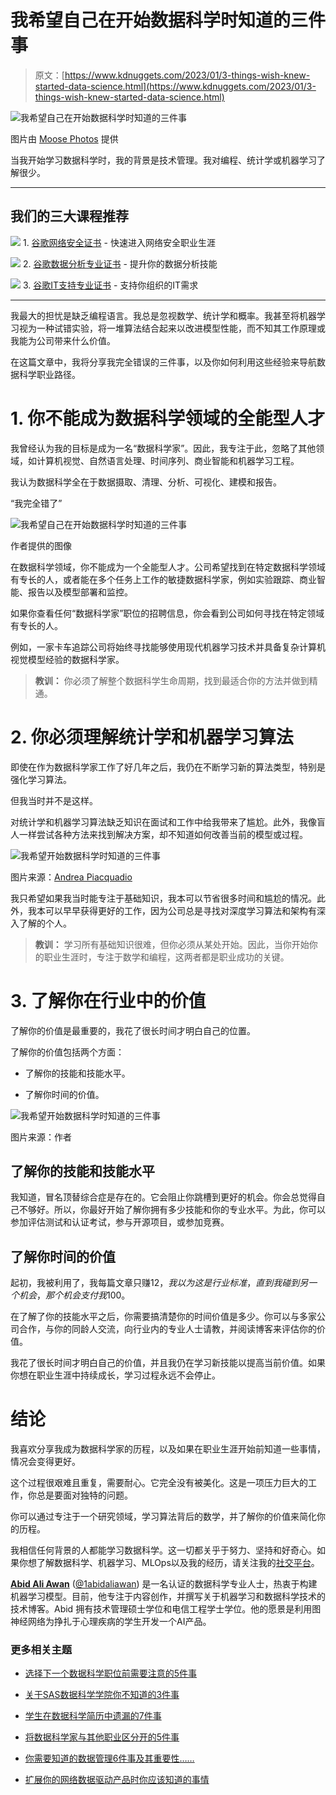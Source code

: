 # 我希望自己在开始数据科学时知道的三件事

> 原文：[https://www.kdnuggets.com/2023/01/3-things-wish-knew-started-data-science.html](https://www.kdnuggets.com/2023/01/3-things-wish-knew-started-data-science.html)

![我希望自己在开始数据科学时知道的三件事](../Images/7a8fa1f13dd55ea0b3ea469cbd072550.png)

图片由 [Moose Photos](https://www.pexels.com/photo/man-sitting-with-laptop-computer-on-desk-and-lamp-1586996/) 提供

当我开始学习数据科学时，我的背景是技术管理。我对编程、统计学或机器学习了解很少。

* * *

## 我们的三大课程推荐

![](../Images/0244c01ba9267c002ef39d4907e0b8fb.png) 1\. [谷歌网络安全证书](https://www.kdnuggets.com/google-cybersecurity) - 快速进入网络安全职业生涯

![](../Images/e225c49c3c91745821c8c0368bf04711.png) 2\. [谷歌数据分析专业证书](https://www.kdnuggets.com/google-data-analytics) - 提升你的数据分析技能

![](../Images/0244c01ba9267c002ef39d4907e0b8fb.png) 3\. [谷歌IT支持专业证书](https://www.kdnuggets.com/google-itsupport) - 支持你组织的IT需求

* * *

我最大的担忧是缺乏编程语言。我总是忽视数学、统计学和概率。我甚至将机器学习视为一种试错实验，将一堆算法结合起来以改进模型性能，而不知其工作原理或我能为公司带来什么价值。

在这篇文章中，我将分享我完全错误的三件事，以及你如何利用这些经验来导航数据科学职业路径。

# 1\. 你不能成为数据科学领域的全能型人才

我曾经认为我的目标是成为一名“数据科学家”。因此，我专注于此，忽略了其他领域，如计算机视觉、自然语言处理、时间序列、商业智能和机器学习工程。

我认为数据科学全在于数据摄取、清理、分析、可视化、建模和报告。

“我完全错了”

![我希望自己在开始数据科学时知道的三件事](../Images/3951c2acbb91cb356fbabda4b8db0113.png)

作者提供的图像

在数据科学领域，你不能成为一个全能型人才。公司希望找到在特定数据科学领域有专长的人，或者能在多个任务上工作的敏捷数据科学家，例如实验跟踪、商业智能、报告以及模型部署和监控。

如果你查看任何“数据科学家”职位的招聘信息，你会看到公司如何寻找在特定领域有专长的人。

例如，一家卡车追踪公司将始终寻找能够使用现代机器学习技术并具备复杂计算机视觉模型经验的数据科学家。

> **教训：** 你必须了解整个数据科学生命周期，找到最适合你的方法并做到精通。

# 2\. 你必须理解统计学和机器学习算法

即使在作为数据科学家工作了好几年之后，我仍在不断学习新的算法类型，特别是强化学习算法。

但我当时并不是这样。

对统计学和机器学习算法缺乏知识在面试和工作中给我带来了尴尬。此外，我像盲人一样尝试各种方法来找到解决方案，却不知道如何改善当前的模型或过程。

![我希望开始数据科学时知道的三件事](../Images/a3b8d420c042b72eb6ca77fcdc6cf30f.png)

图片来源：[Andrea Piacquadio](https://www.pexels.com/photo/woman-holding-books-3768126/)

我只希望如果我当时能专注于基础知识，我本可以节省很多时间和尴尬的情况。此外，我本可以早早获得更好的工作，因为公司总是寻找对深度学习算法和架构有深入了解的个人。

> **教训：** 学习所有基础知识很难，但你必须从某处开始。因此，当你开始你的职业生涯时，专注于数学和编程，这两者都是职业成功的关键。

# 3. 了解你在行业中的价值

了解你的价值是最重要的，我花了很长时间才明白自己的位置。

了解你的价值包括两个方面：

+   了解你的技能和技能水平。

+   了解你时间的价值。

![我希望开始数据科学时知道的三件事](../Images/479ea2e67a3389b5b9f700f48fa0c076.png)

图片来源：作者

## 了解你的技能和技能水平

我知道，冒名顶替综合症是存在的。它会阻止你跳槽到更好的机会。你会总觉得自己不够好。所以，你最好开始了解你拥有多少技能和你的专业水平。为此，你可以参加评估测试和认证考试，参与开源项目，或参加竞赛。

## 了解你时间的价值

起初，我被利用了，我每篇文章只赚$12，我以为这是行业标准，直到我碰到另一个机会，那个机会支付我$100。

在了解了你的技能水平之后，你需要搞清楚你的时间价值是多少。你可以与多家公司合作，与你的同龄人交流，向行业内的专业人士请教，并阅读博客来评估你的价值。

我花了很长时间才明白自己的价值，并且我仍在学习新技能以提高当前价值。如果你想在职业生涯中持续成长，学习过程永远不会停止。

# 结论

我喜欢分享我成为数据科学家的历程，以及如果在职业生涯开始前知道一些事情，情况会变得更好。

这个过程很艰难且重复，需要耐心。它完全没有被美化。这是一项压力巨大的工作，你总是要面对独特的问题。

你可以通过专注于一个研究领域，学习算法背后的数学，并了解你的价值来简化你的历程。

我相信任何背景的人都能学习数据科学。这一切都关乎于努力、坚持和好奇心。如果你想了解数据科学、机器学习、MLOps以及我的经历，请关注我的[社交平台](https://www.linkedin.com/in/1abidaliawan/)。

**[Abid Ali Awan](https://www.polywork.com/kingabzpro)** ([@1abidaliawan](https://twitter.com/1abidaliawan)) 是一名认证的数据科学专业人士，热衷于构建机器学习模型。目前，他专注于内容创作，并撰写关于机器学习和数据科学技术的技术博客。Abid 拥有技术管理硕士学位和电信工程学士学位。他的愿景是利用图神经网络为挣扎于心理疾病的学生开发一个AI产品。

### 更多相关主题

+   [选择下一个数据科学职位前需要注意的5件事](https://www.kdnuggets.com/2022/01/5-things-keep-mind-selecting-next-job.html)

+   [关于SAS数据科学学院你不知道的3件事](https://www.kdnuggets.com/2022/07/sas-3-things-didnt-know-sas-academy-data-science.html)

+   [学生在数据科学简历中遗漏的7件事](https://www.kdnuggets.com/7-things-students-are-missing-in-a-data-science-resume)

+   [将数据科学家与其他职业区分开的5件事](https://www.kdnuggets.com/2021/11/5-things-set-data-scientist-apart-other-professions.html)

+   [你需要知道的数据管理6件事及其重要性……](https://www.kdnuggets.com/2022/05/6-things-need-know-data-management-matters-computer-vision.html)

+   [扩展你的网络数据驱动产品时你应该知道的事情](https://www.kdnuggets.com/2023/08/things-know-scaling-web-datadriven-product.html)
